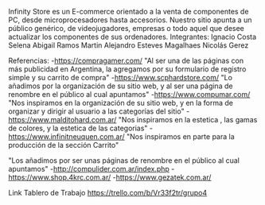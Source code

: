 Infinity Store es un E-commerce orientado a la venta de componentes de PC, desde microprocesadores hasta accesorios.
Nuestro sitio apunta a un público genérico, de videojugadores, empresas o todo aquel que desee actualizar los componentes de sus ordenadores.
Integrantes: 
Ignacio Costa
Selena Abigail Ramos
Martin Alejandro Esteves Magalhaes 
Nicolás Gerez

Referencias: 
-https://compragamer.com/ "Al ser una de las páginas con más publicidad en Argentina, la agregamos por su formulario de registro simple y su carrito de compra"
-https://www.scphardstore.com/ "Lo añadimos por la organización de su sitio web, y al ser una página de renombre en el público al cual apuntamos"
-https://www.compumar.com/ "Nos inspiramos en la organización de su sitio web, y en la forma de organizar y dirigir al usuario a las categorías del sitio"
-https://www.malditohard.com.ar/ "Nos inspiramos en la estetica , las gamas de colores, y la estetica de las categorias"
-https://www.infinitneuquen.com.ar/ "Nos inspiramos en parte para la producción de la sección Carrito"

"Los añadimos por ser unas páginas de renombre en el público al cual apuntamos" 
-http://compulider.com.ar/index.php 
-https://www.shop.4krc.com.ar/
-https://www.gezatek.com.ar/

Link Tablero de Trabajo
https://trello.com/b/Vr33f2tr/grupo4